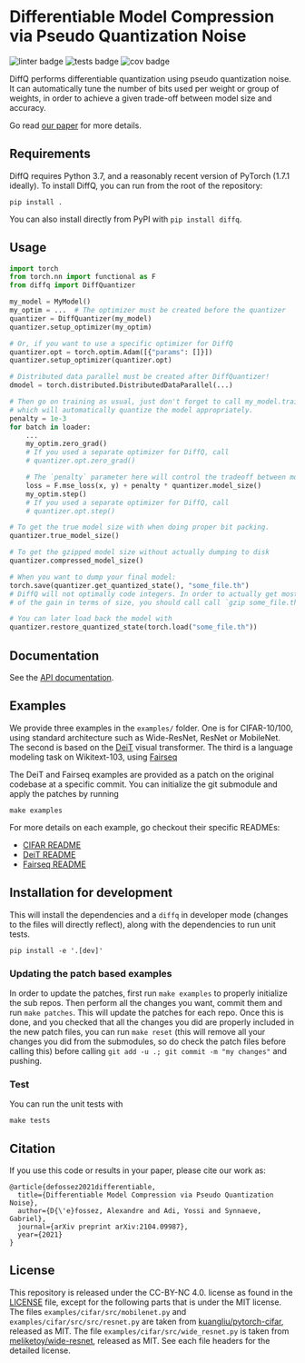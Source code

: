 # Differentiable Model Compression via Pseudo Quantization Noise
![linter badge](https://github.com/facebookresearch/diffq/workflows/linter/badge.svg)
![tests badge](https://github.com/facebookresearch/diffq/workflows/tests/badge.svg)
![cov badge](https://github.com/facebookresearch/diffq/workflows/cov%3E90%25/badge.svg)

DiffQ performs differentiable quantization using pseudo quantization noise.
It can automatically tune the number of bits used per weight or group of weights,
in order to achieve a given trade-off between model size and accuracy.

Go read [our paper][paper] for more details.

## Requirements

DiffQ requires Python 3.7, and a reasonably recent version of PyTorch (1.7.1 ideally).
To install DiffQ, you can run from the root of the repository:

```
pip install .
```

You can also install directly from PyPI with `pip install diffq`.


## Usage

```python
import torch
from torch.nn import functional as F
from diffq import DiffQuantizer

my_model = MyModel()
my_optim = ...  # The optimizer must be created before the quantizer
quantizer = DiffQuantizer(my_model)
quantizer.setup_optimizer(my_optim)

# Or, if you want to use a specific optimizer for DiffQ
quantizer.opt = torch.optim.Adam([{"params": []}])
quantizer.setup_optimizer(quantizer.opt)

# Distributed data parallel must be created after DiffQuantizer!
dmodel = torch.distributed.DistributedDataParallel(...)

# Then go on training as usual, just don't forget to call my_model.train() and my_model.eval(),
# which will automatically quantize the model appropriately.
penalty = 1e-3
for batch in loader:
    ...
    my_optim.zero_grad()
    # If you used a separate optimizer for DiffQ, call
    # quantizer.opt.zero_grad()

    # The `penalty` parameter here will control the tradeoff between model size and model accuracy.
    loss = F.mse_loss(x, y) + penalty * quantizer.model_size()
    my_optim.step()
    # If you used a separate optimizer for DiffQ, call
    # quantizer.opt.step()

# To get the true model size with when doing proper bit packing.
quantizer.true_model_size()

# To get the gzipped model size without actually dumping to disk
quantizer.compressed_model_size()

# When you want to dump your final model:
torch.save(quantizer.get_quantized_state(), "some_file.th")
# DiffQ will not optimally code integers. In order to actually get most
# of the gain in terms of size, you should call call `gzip some_file.th`.

# You can later load back the model with
quantizer.restore_quantized_state(torch.load("some_file.th"))
```

## Documentation

See the [API documentation][api].

## Examples

We provide three examples in the `examples/` folder. One is for CIFAR-10/100,
using standard architecture such as Wide-ResNet, ResNet or MobileNet.
The second is based on the [DeiT][deit] visual transformer.
The third is a language modeling task on Wikitext-103, using [Fairseq][fairseq]

The DeiT and Fairseq examples are provided as a patch on the original codebase at a specific
commit. You can initialize the git submodule and apply the patches by running

```
make examples
```

For more details on each example, go checkout their specific READMEs:

- [CIFAR README](examples/cifar/README.md)
- [DeiT README](examples/DEIT_README.md)
- [Fairseq README](examples/FAIRSEQ_README.md)


## Installation for development

This will install the dependencies and a `diffq` in developer mode (changes to the files
will directly reflect), along with the dependencies to run unit tests.
```
pip install -e '.[dev]'
```

### Updating the patch based examples

In order to update the patches, first run `make examples` to properly initialize the sub repos. Then perform all the changes you want, commit them and run `make patches`. This will update the patches for each repo. Once this is done, and you checked that all the changes you did are properly included in the new patch files, you can run `make reset` (this will remove all your changes you did from the submodules, so do check the patch files before calling this) before calling `git add -u .; git commit -m "my changes"` and pushing.


### Test

You can run the unit tests with
```
make tests
```

## Citation

If you use this code or results in your paper, please cite our work as:

```
@article{defossez2021differentiable,
  title={Differentiable Model Compression via Pseudo Quantization Noise},
  author={D{\'e}fossez, Alexandre and Adi, Yossi and Synnaeve, Gabriel},
  journal={arXiv preprint arXiv:2104.09987},
  year={2021}
}
```

## License

This repository is released under the CC-BY-NC 4.0. license as found in the
[LICENSE](LICENSE) file, except for the following parts that is under the MIT license.
The files `examples/cifar/src/mobilenet.py` and `examples/cifar/src/src/resnet.py` are taken from [kuangliu/pytorch-cifar](https://github.com/kuangliu/pytorch-cifar), released as MIT.
The file `examples/cifar/src/wide_resnet.py` is taken from [meliketoy/wide-resnet](https://github.com/meliketoy/wide-resnet.pytorch), released as MIT. See each file headers for the detailed license.

[api]: https://facebookresearch.github.io/diffq/docs/diffq/index.html
[deit]: https://github.com/facebookresearch/deit
[fairseq]: https://github.com/pytorch/fairseq
[paper]: https://arxiv.org/abs/2104.09987
